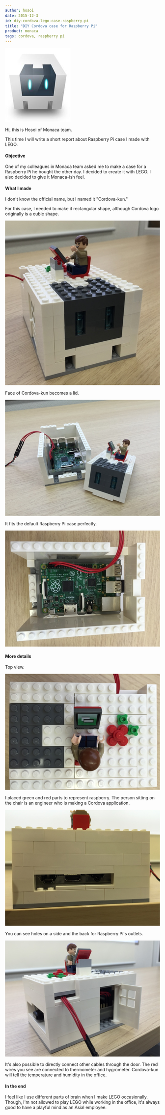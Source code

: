 ```yaml
---
author: hosoi
date: 2015-12-3
id: diy-cordova-lego-case-raspberry-pi
title: "DIY Cordova case for Raspberry Pi"
product: monaca
tags: cordova, raspberry pi
---
```


![Cordova Logo](/blog/content/images/2015/Dec/cordova.jpg)


Hi, this is Hosoi of Monaca team.

This time I will write a short report about Raspberry Pi case I made with LEGO.

<!-- More -->


#### Objective

One of my colleagues in Monaca team asked me to make a case for a Raspberry Pi he bought the other day.
I decided to create it with LEGO. I also decided to give it Monaca-ish feel.


#### What I made

I don't know the official name, but I named it "Cordova-kun."

For this case, I needed to make it rectangular shape, although Cordova logo originally is a cubic shape.

![LEGO Cordova-kun](/blog/content/images/2015/Dec/lego-1.jpg)

Face of Cordova-kun becomes a lid.

![Cordova-kun lid](/blog/content/images/2015/Dec/lego-2.jpg)

It fits the default Raspberry Pi case perfectly.

![Inside view](/blog/content/images/2015/Dec/lego-3.jpg)


#### More details

Top view.

![Top view](/blog/content/images/2015/Dec/lego-4.jpg)

I placed green and red parts to represent raspberry.
The person sitting on the chair is an engineer who is making a Cordova application.

![Side view](/blog/content/images/2015/Dec/lego-5.jpg)

You can see holes on a side and the back for Raspberry Pi's outlets.

![Side view 2](/blog/content/images/2015/Dec/lego-6.jpg)

It's also possible to directly connect other cables through the door.
The red wires you see are connected to thermometer and hygrometer.
Cordova-kun will tell the temperature and humidity in the office.


#### In the end

I feel like I use different parts of brain when I make LEGO occasionally.
Though, I'm not allowed to play LEGO while working in the office, it's always good to have a playful mind as an Asial employee.
